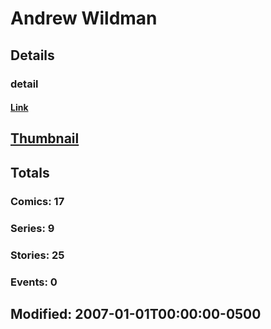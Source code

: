 # Andrew  Wildman 
## Details
### detail
#### [Link](http://marvel.com/comics/creators/2958/andrew_wildman?utm_campaign=apiRef&utm_source=225578a89fc76f3d20fbffda5d17a88d)
## [Thumbnail](http://i.annihil.us/u/prod/marvel/i/mg/b/40/image_not_available.jpg)
## Totals
### Comics: 17
### Series: 9
### Stories: 25
### Events: 0
## Modified: 2007-01-01T00:00:00-0500